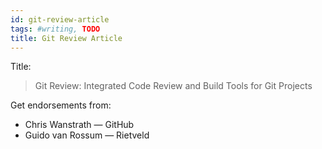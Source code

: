 ```yaml
---
id: git-review-article
tags: #writing, TODO
title: Git Review Article
---
```


Title:

> Git Review: Integrated Code Review and Build Tools for Git Projects

Get endorsements from:

* Chris Wanstrath — GitHub
* Guido van Rossum — Rietveld